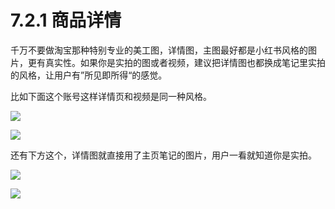# 7.2.1 商品详情

千万不要做淘宝那种特别专业的美工图，详情图，主图最好都是小红书风格的图片，更有真实性。如果你是实拍的图或者视频，建议把详情图也都换成笔记里实拍的风格，让用户有”所见即所得“的感觉。

比如下面这个账号这样详情页和视频是同一种风格。

![](img/dca43401c6c9b6c314255ae74a6bc48b.png)

![](img/6fff252730e6fd10c4367049e58afaa4.png)

还有下方这个，详情图就直接用了主页笔记的图片，用户一看就知道你是实拍。

![](img/68518f285421b4fb08d1b3fb75447de4.png)

![](img/6ef1f74822dc1dba00d2b92dd07c8899.png)
